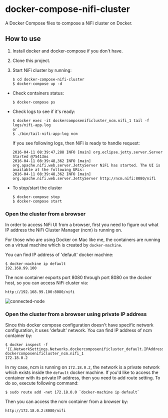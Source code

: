 # docker-compose-nifi-cluster
A Docker Compose files to compose a NiFi cluster on Docker.

## How to use

1. Install docker and docker-compose if you don't have.
1. Clone this project.
1. Start NiFi cluster by running:

    ```
    $ cd docker-compose-nifi-cluster
    $ docker-compose up -d
    ```

- Check containers status:

    ```
    $ docker-compose ps
    ```

- Check logs to see if it's ready:

    ```
    $ docker exec -it dockercomposenificluster_ncm.nifi_1 tail -f logs/nifi-app.log
    or
    $ ./bin/tail-nifi-app-log ncm
    ```

    If you see following logs, then NiFi is ready to handle request:
    ```
    2016-04-11 08:39:47,288 INFO [main] org.eclipse.jetty.server.Server Started @75413ms
    2016-04-11 08:39:48,362 INFO [main] org.apache.nifi.web.server.JettyServer NiFi has started. The UI is available at the following URLs:
    2016-04-11 08:39:48,362 INFO [main] org.apache.nifi.web.server.JettyServer http://ncm.nifi:8080/nifi
    ```

- To stop/start the cluster

    ```
    $ docker-compose stop
    $ docker-compose start
    ```

### Open the cluster from a browser

In order to access NiFi UI from a browser, first you need to figure out what IP address the NiFi Cluster Manager (ncm) is running on.

For those who are using Docker on Mac like me, the containers are running on a virtual machine which is created by `docker-machine`.

You can find IP address of 'default' docker machine:

```
$ docker-machine ip default
192.168.99.100
```

The ncm container exports port 8080 through port 8080 on the docker host, so you can access NiFi cluster via:

```
http://192.168.99.100:8080/nifi
```

![connected-node](https://raw.githubusercontent.com/ijokarumawak/docker-compose-nifi-cluster/master/images/connected-nodes.jpg)

### Open the cluster from a browser using private IP address

Since this docker compose configuration doesn't have specific network configuration, it uses 'default' network.
You can find IP address of ncm container by:

```
$ docker inspect -f '{{.NetworkSettings.Networks.dockercomposenificluster_default.IPAddress}}' dockercomposenificluster_ncm.nifi_1
172.18.0.2
```

In my case, ncm is running on `172.18.0.2`, the network is a private network which exists inside the `default` docker machine.
If you'd like to access the container with its private IP address, then you need to add route setting.
To do so, execute following command:

```
$ sudo route add -net 172.18.0.0 `docker-machine ip default`
```

Then you can access the ncm container from a browser by: 

```
http://172.18.0.2:8080/nifi
```
